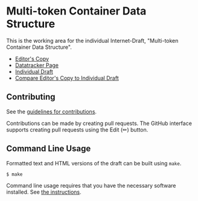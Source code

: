 # Multi-token Container Data Structure

This is the working area for the individual Internet-Draft, "Multi-token Container Data Structure".

* [Editor's Copy](https://bspk.github.io/draft-richer-wimse-token-container/#go.draft-richer-wimse-token-container.html)
* [Datatracker Page](https://datatracker.ietf.org/doc/draft-richer-wimse-token-container)
* [Individual Draft](https://datatracker.ietf.org/doc/html/draft-richer-wimse-token-container)
* [Compare Editor's Copy to Individual Draft](https://bspk.github.io/draft-richer-wimse-token-container/#go.draft-richer-wimse-token-container.diff)


## Contributing

See the
[guidelines for contributions](https://github.com/bspk/draft-richer-wimse-token-container/blob/main/CONTRIBUTING.md).

Contributions can be made by creating pull requests.
The GitHub interface supports creating pull requests using the Edit (✏) button.


## Command Line Usage

Formatted text and HTML versions of the draft can be built using `make`.

```sh
$ make
```

Command line usage requires that you have the necessary software installed.  See
[the instructions](https://github.com/martinthomson/i-d-template/blob/main/doc/SETUP.md).

